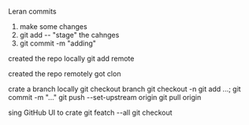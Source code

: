 Leran commits

1. make some changes
2. git add -- "stage" the cahnges
3. git commit -m "adding"


created the repo locally
git add remote

created the repo remotely
got clon

crate a branch locally
git checkout branch git checkout -n git add ...; git commit -m "..." git push --set-upstream origin git pull origin

sing GitHub UI to crate git featch --all git checkout